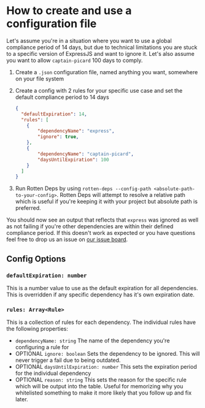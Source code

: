 # How to create and use a configuration file

Let's assume you're in a situation where you want to use a global compliance period of 14 days, but due to technical limitations you are stuck to a specific version of ExpressJS and want to ignore it. Let's also assume you want to allow `captain-picard` 100 days to comply.

1. Create a `.json` configuration file, named anything you want, somewhere on your file system
2. Create a config with 2 rules for your specific use case and set the default compliance period to 14 days

    ```json
    {
      "defaultExpiration": 14,
      "rules": [
        {
            "dependencyName": "express",
            "ignore": true,
        },
        {
            "dependencyName": "captain-picard",
            "daysUntilExpiration": 100
        }
      ]
    }
    ```

3. Run Rotten Deps by using `rotten-deps --config-path <absolute-path-to-your-config>`. Rotten Deps will attempt to resolve a relative path which is useful if you're keeping it with your project but absolute path is preferred.

You should now see an output that reflects that `express` was ignored as well as not failing if you're other dependencies are within their defined compliance period. If this doesn't work as expected or you have questions feel free to drop us an issue on [our issue board](https://github.com/ominestre/rotten-deps/issues).

## Config Options

### `defaultExpiration: number`

This is a number value to use as the default expiration for all dependencies. This is overridden if any specific dependency has it's own expiration date.

### `rules: Array<Rule>`

This is a collection of rules for each dependency. The individual rules have the following properties:

- `dependencyName: string` The name of the dependency you're configuring a rule for
- OPTIONAL `ignore: boolean` Sets the dependency to be ignored. This will never trigger a fail due to being outdated.
- OPTIONAL `daysUntilExpiration: number` This sets the expiration period for the individual dependency
- OPTIONAL `reason: string` This sets the reason for the specific rule which will be output into the table. Useful for memorizing why you whitelisted something to make it more likely that you follow up and fix later.
